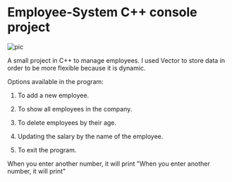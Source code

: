 # Employee-System C++ console project

![pic](https://user-images.githubusercontent.com/108232157/211070370-357bde52-58e4-4431-a90b-8ca840dc32f5.png)

A small project in C++ to manage employees. I used Vector to store data in order to be more flexible because it is dynamic.

Options available in the program:
1) To add a new employee.

2) To show all employees in the company.

3) To delete employees by their age.

4) Updating the salary by the name of the employee.

5) To exit the program.

When you enter another number, it will print "When you enter another number, it will print"
